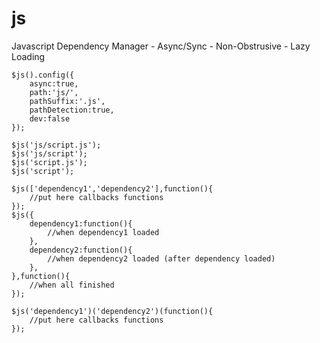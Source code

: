 # js
Javascript Dependency Manager - Async/Sync - Non-Obstrusive - Lazy Loading

	$js().config({
		async:true,
		path:'js/',
		pathSuffix:'.js',
		pathDetection:true,
		dev:false
	});

	$js('js/script.js');
	$js('js/script');
	$js('script.js');
	$js('script');

	$js(['dependency1','dependency2'],function(){
		//put here callbacks functions
	});
	$js({
		dependency1:function(){
			//when dependency1 loaded
		},
		dependency2:function(){
			//when dependency2 loaded (after dependency loaded)
		},
	},function(){
		//when all finished
	});

	$js('dependency1')('dependency2')(function(){
		//put here callbacks functions
	});

